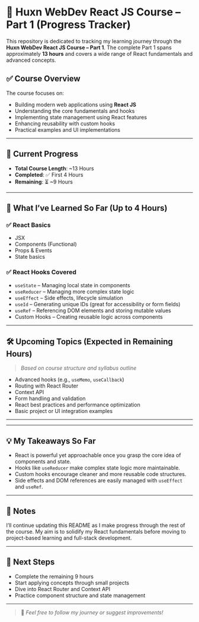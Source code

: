 # 🚀 Huxn WebDev React JS Course – Part 1 (Progress Tracker)

This repository is dedicated to tracking my learning journey through the **Huxn WebDev React JS Course – Part 1**. The complete Part 1 spans approximately **13 hours** and covers a wide range of React fundamentals and advanced concepts.

## ✅ Course Overview

The course focuses on:

- Building modern web applications using **React JS**
- Understanding the core fundamentals and hooks
- Implementing state management using React features
- Enhancing reusability with custom hooks
- Practical examples and UI implementations

---

## 📅 Current Progress

- **Total Course Length**: ~13 Hours  
- **Completed**: ✅ First 4 Hours  
- **Remaining**: ⏳ ~9 Hours

---

## 🧠 What I’ve Learned So Far (Up to 4 Hours)

### ✅ React Basics
- JSX
- Components (Functional)
- Props & Events
- State basics

### ✅ React Hooks Covered
- `useState` – Managing local state in components
- `useReducer` – Managing more complex state logic
- `useEffect` – Side effects, lifecycle simulation
- `useId` – Generating unique IDs (great for accessibility or form fields)
- `useRef` – Referencing DOM elements and storing mutable values
- Custom Hooks – Creating reusable logic across components

---

## 🛠️ Upcoming Topics (Expected in Remaining Hours)
> *Based on course structure and syllabus outline*

- Advanced hooks (e.g., `useMemo`, `useCallback`)
- Routing with React Router
- Context API
- Form handling and validation
- React best practices and performance optimization
- Basic project or UI integration examples

---


---

## 💡 My Takeaways So Far

- React is powerful yet approachable once you grasp the core idea of components and state.
- Hooks like `useReducer` make complex state logic more maintainable.
- Custom hooks encourage cleaner and more reusable code structures.
- Side effects and DOM references are easily managed with `useEffect` and `useRef`.

---

## 📌 Notes

I’ll continue updating this README as I make progress through the rest of the course. My aim is to solidify my React fundamentals before moving to project-based learning and full-stack development.

---

## 🧭 Next Steps

- Complete the remaining 9 hours
- Start applying concepts through small projects
- Dive into React Router and Context API
- Practice component structure and state management

---

> 💬 *Feel free to follow my journey or suggest improvements!*


